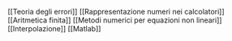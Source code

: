 [[Teoria degli errori]]
[[Rappresentazione numeri nei calcolatori]]
[[Aritmetica finita]]
[[Metodi numerici per equazioni non lineari]]
[[Interpolazione]]
[[Matlab]]